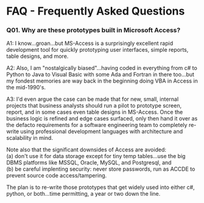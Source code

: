 # FAQ - Frequently Asked Questions

<a id="q01" class="anchor" href="#q01" aria-hidden="true"> </a>
### Q01. Why are these prototypes built in Microsoft Access?
A1: I know...groan...but MS-Access is a surprisingly excellent rapid development tool for quickly prototyping user interfaces, simple reports, table designs, and more.<br>

A2: Also, I am "nostalgically biased"...having coded in everything from c# to Python to Java to Visual Basic with some Ada and Fortran in there too...but my fondest memories are way back in the beginning doing VBA in Access in the mid-1990's.<br>

A3: I'd even argue the case can be made that for new, small, internal projects that business analysts should run a pilot to prototype screen, report, and in some cases even table designs in MS-Access.  Once the business logic is refined and edge cases surfaced, only then hand it over as the defacto requirements for a software engineering team to completely re-write using professional development languages with architecture and scalability in mind.

Note also that the significant downsides of Access are avoided: <br>
(a) don't use it for data storage except for tiny temp tables...use the big DBMS platforms like MSSQL, Oracle, MySQL, and Postgresql, and <br>
(b) be careful implenting security: never store passwords, run as ACCDE to prevent source code access/tampering.

The plan is to re-write those prototypes that get widely used into either c#, python, or both...time permitting, a year or two down the line.
